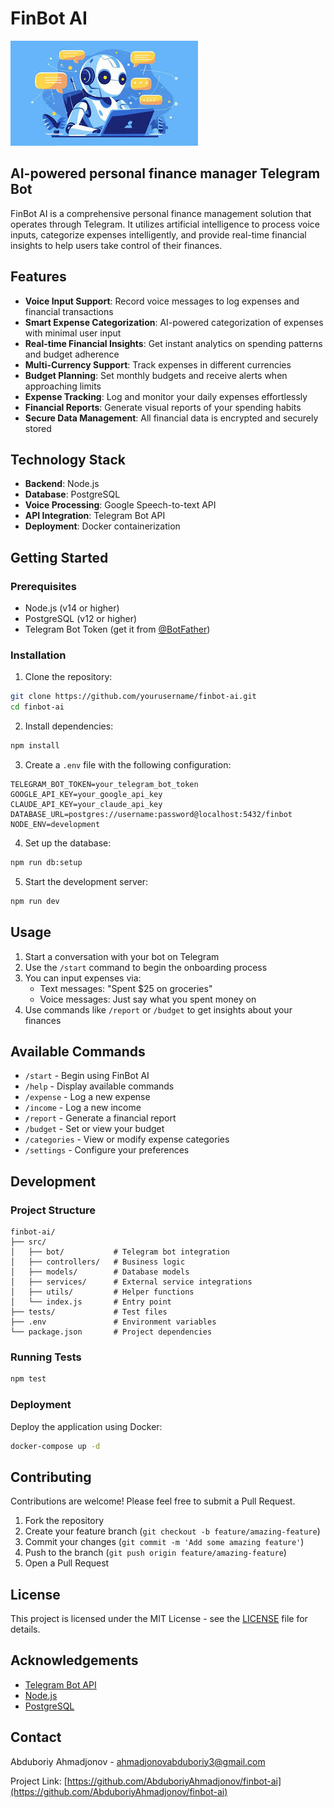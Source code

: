 # FinBot AI

![FinBot AI Logo](public/images/logo.jpg)

## AI-powered personal finance manager Telegram Bot

FinBot AI is a comprehensive personal finance management solution that operates through Telegram. It utilizes artificial intelligence to process voice inputs, categorize expenses intelligently, and provide real-time financial insights to help users take control of their finances.

## Features

- **Voice Input Support**: Record voice messages to log expenses and financial transactions
- **Smart Expense Categorization**: AI-powered categorization of expenses with minimal user input
- **Real-time Financial Insights**: Get instant analytics on spending patterns and budget adherence
- **Multi-Currency Support**: Track expenses in different currencies
- **Budget Planning**: Set monthly budgets and receive alerts when approaching limits
- **Expense Tracking**: Log and monitor your daily expenses effortlessly
- **Financial Reports**: Generate visual reports of your spending habits
- **Secure Data Management**: All financial data is encrypted and securely stored

## Technology Stack

- **Backend**: Node.js
- **Database**: PostgreSQL
- **Voice Processing**: Google Speech-to-text API
- **API Integration**: Telegram Bot API
- **Deployment**: Docker containerization

## Getting Started

### Prerequisites

- Node.js (v14 or higher)
- PostgreSQL (v12 or higher)
- Telegram Bot Token (get it from [@BotFather](https://t.me/botfather))

### Installation

1. Clone the repository:

```bash
git clone https://github.com/yourusername/finbot-ai.git
cd finbot-ai
```

2. Install dependencies:

```bash
npm install
```

3. Create a `.env` file with the following configuration:

```
TELEGRAM_BOT_TOKEN=your_telegram_bot_token
GOOGLE_API_KEY=your_google_api_key
CLAUDE_API_KEY=your_claude_api_key
DATABASE_URL=postgres://username:password@localhost:5432/finbot
NODE_ENV=development
```

4. Set up the database:

```bash
npm run db:setup
```

5. Start the development server:

```bash
npm run dev
```

## Usage

1. Start a conversation with your bot on Telegram
2. Use the `/start` command to begin the onboarding process
3. You can input expenses via:
   - Text messages: "Spent $25 on groceries"
   - Voice messages: Just say what you spent money on
4. Use commands like `/report` or `/budget` to get insights about your finances

## Available Commands

- `/start` - Begin using FinBot AI
- `/help` - Display available commands
- `/expense` - Log a new expense
- `/income` - Log a new income
- `/report` - Generate a financial report
- `/budget` - Set or view your budget
- `/categories` - View or modify expense categories
- `/settings` - Configure your preferences

## Development

### Project Structure

```
finbot-ai/
├── src/
│   ├── bot/           # Telegram bot integration
│   ├── controllers/   # Business logic
│   ├── models/        # Database models
│   ├── services/      # External service integrations
│   ├── utils/         # Helper functions
│   └── index.js       # Entry point
├── tests/             # Test files
├── .env               # Environment variables
└── package.json       # Project dependencies
```

### Running Tests

```bash
npm test
```

### Deployment

Deploy the application using Docker:

```bash
docker-compose up -d
```

## Contributing

Contributions are welcome! Please feel free to submit a Pull Request.

1. Fork the repository
2. Create your feature branch (`git checkout -b feature/amazing-feature`)
3. Commit your changes (`git commit -m 'Add some amazing feature'`)
4. Push to the branch (`git push origin feature/amazing-feature`)
5. Open a Pull Request

## License

This project is licensed under the MIT License - see the [LICENSE](LICENSE) file for details.

## Acknowledgements

- [Telegram Bot API](https://core.telegram.org/bots/api)
- [Node.js](https://nodejs.org/)
- [PostgreSQL](https://www.postgresql.org/)

## Contact

Abduboriy Ahmadjonov - ahmadjonovabduboriy3@gmail.com

Project Link: [https://github.com/AbduboriyAhmadjonov/finbot-ai](https://github.com/AbduboriyAhmadjonov/finbot-ai)
